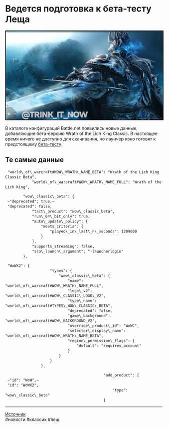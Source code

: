 # Ведется подготовка к бета-тесту Леща

<center>
<img src=https://raw.githubusercontent.com/MagicalCow/TrinkIT-News/main/Sources/Assets/WH326887/WH326887-1.jpg float=center border=2>
</center>

В каталоге конфигураций Battle.net появились новые данные, добавляющие бета-версию Wrath of the Lich King Classic. В настоящее время ничего не доступно для скачивания, но лаунчер явно готовят к предстоящему [бета-тесту](https://tbc.wowhead.com/news/how-to-sign-up-for-the-wrath-of-the-lich-king-classic-beta-326813).

## Те самые данные

```
 "world\_of\_warcraft#WOW\_WRATH\_NAME_BETA": "Wrath of the Lich King Classic Beta",  
            "world\_of\_warcraft#WOW\_WRATH\_NAME_FULL": "Wrath of the Lich King",
```

```
        "wow\_classic\_beta": {  
 ~"deprecated": true,~  
 "deprecated": false,  
            "tact\_product": "wow\_classic_beta",  
            "run\_64\_bit_only": true,  
            "auto\_update\_policy": {  
                "meets_criteria": {  
                    "played\_in\_last\_n\_seconds": 1209600  
                }  
            },  
            "supports_streaming": false,  
            "sso\_launch\_argument": "-launcherlogin"  
        },
```

```
 "WoWX2": {  
                    "types": {  
                        "wow\_classic\_beta": {  
                            "name": "world\_of\_warcraft#WOW\_WRATH\_NAME_FULL",  
                            "logo\_v2": "world\_of\_warcraft#WOW\_CLASSIC\_LOGO\_V2",  
                            "type\_name": "world\_of\_warcraft#TYPES\_WOW\_CLASSIC\_BETA",  
                            "deprecated": false,  
                            "game\_background": "world\_of\_warcraft#WOW\_BACKGROUND_V2",  
                            "override\_product\_id": "WoWC",  
                            "selector\_display\_name": "world\_of\_warcraft#WOW\_WRATH\_NAME_BETA",  
                            "region\_permission\_flags": {  
                                "default": "requires_account"  
                            }  
                        }  
                    }  
                },
```

```
                                            "add_product": {  
 ~"id": "WoW",~  
 "id": "WoWX2",  
                                                "type": "wow\_classic\_beta"  
                                            }
```

---
[Источник](https://www.wowhead.com/news/326887)  
#новости #классик #лещ  